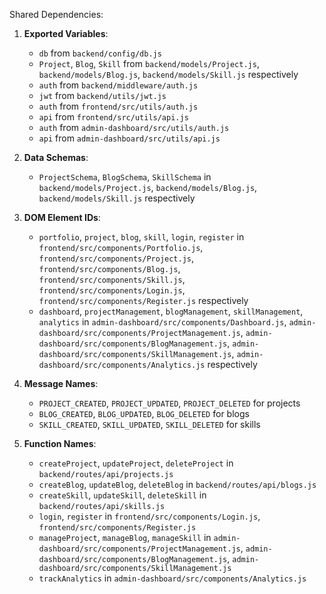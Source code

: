 Shared Dependencies:

1. **Exported Variables**: 
   - `db` from `backend/config/db.js`
   - `Project`, `Blog`, `Skill` from `backend/models/Project.js`, `backend/models/Blog.js`, `backend/models/Skill.js` respectively
   - `auth` from `backend/middleware/auth.js`
   - `jwt` from `backend/utils/jwt.js`
   - `auth` from `frontend/src/utils/auth.js`
   - `api` from `frontend/src/utils/api.js`
   - `auth` from `admin-dashboard/src/utils/auth.js`
   - `api` from `admin-dashboard/src/utils/api.js`

2. **Data Schemas**: 
   - `ProjectSchema`, `BlogSchema`, `SkillSchema` in `backend/models/Project.js`, `backend/models/Blog.js`, `backend/models/Skill.js` respectively

3. **DOM Element IDs**: 
   - `portfolio`, `project`, `blog`, `skill`, `login`, `register` in `frontend/src/components/Portfolio.js`, `frontend/src/components/Project.js`, `frontend/src/components/Blog.js`, `frontend/src/components/Skill.js`, `frontend/src/components/Login.js`, `frontend/src/components/Register.js` respectively
   - `dashboard`, `projectManagement`, `blogManagement`, `skillManagement`, `analytics` in `admin-dashboard/src/components/Dashboard.js`, `admin-dashboard/src/components/ProjectManagement.js`, `admin-dashboard/src/components/BlogManagement.js`, `admin-dashboard/src/components/SkillManagement.js`, `admin-dashboard/src/components/Analytics.js` respectively

4. **Message Names**: 
   - `PROJECT_CREATED`, `PROJECT_UPDATED`, `PROJECT_DELETED` for projects
   - `BLOG_CREATED`, `BLOG_UPDATED`, `BLOG_DELETED` for blogs
   - `SKILL_CREATED`, `SKILL_UPDATED`, `SKILL_DELETED` for skills

5. **Function Names**: 
   - `createProject`, `updateProject`, `deleteProject` in `backend/routes/api/projects.js`
   - `createBlog`, `updateBlog`, `deleteBlog` in `backend/routes/api/blogs.js`
   - `createSkill`, `updateSkill`, `deleteSkill` in `backend/routes/api/skills.js`
   - `login`, `register` in `frontend/src/components/Login.js`, `frontend/src/components/Register.js`
   - `manageProject`, `manageBlog`, `manageSkill` in `admin-dashboard/src/components/ProjectManagement.js`, `admin-dashboard/src/components/BlogManagement.js`, `admin-dashboard/src/components/SkillManagement.js`
   - `trackAnalytics` in `admin-dashboard/src/components/Analytics.js`